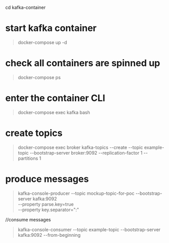 cd kafka-container


# start kafka container
> docker-compose up -d


# check all containers are spinned up
> docker-compose ps 


# enter the container CLI
> docker-compose exec kafka bash

# create topics
> docker-compose exec broker kafka-topics --create --topic example-topic --bootstrap-server broker:9092 --replication-factor 1 --partitions 1


# produce messages
> kafka-console-producer --topic mockup-topic-for-poc --bootstrap-server kafka:9092 \
>  --property parse.key=true \
>  --property key.separator=":"
  

//consume messages
> kafka-console-consumer --topic example-topic --bootstrap-server kafka:9092 --from-beginning